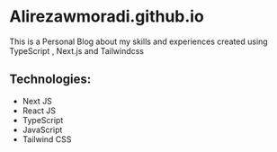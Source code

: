 
# Alirezawmoradi.github.io

This is a Personal Blog about my skills and experiences created using TypeScript , Next.js and Tailwindcss


## Technologies:

- Next JS
- React JS
- TypeScript
- JavaScript
- Tailwind CSS

